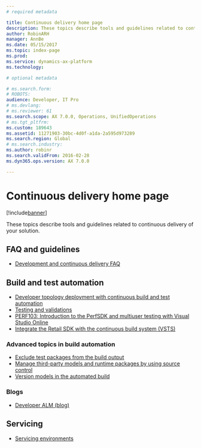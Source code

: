 ```yaml
---
# required metadata

title: Continuous delivery home page
description: These topics describe tools and guidelines related to continuous delivery of your solution.
author: RobinARH
manager: AnnBe
ms.date: 05/15/2017
ms.topic: index-page
ms.prod: 
ms.service: dynamics-ax-platform
ms.technology: 

# optional metadata

# ms.search.form: 
# ROBOTS: 
audience: Developer, IT Pro
# ms.devlang: 
# ms.reviewer: 61
ms.search.scope: AX 7.0.0, Operations, UnifiedOperations
# ms.tgt_pltfrm: 
ms.custom: 189643
ms.assetid: 11271903-30bc-4d0f-a1da-2a595d973289
ms.search.region: Global
# ms.search.industry: 
ms.author: robinr
ms.search.validFrom: 2016-02-28
ms.dyn365.ops.version: AX 7.0.0

---
```


# Continuous delivery home page

[!include[banner](../includes/banner.md)]

These topics describe tools and guidelines related to continuous delivery of your solution.

FAQ and guidelines
------------------

- [Development and continuous delivery FAQ](continuous-delivery-faq.md)

## Build and test automation
- [Developer topology deployment with continuous build and test automation](../perf-test/continuous-build-test-automation.md)
- [Testing and validations](../perf-test/testing-validation.md)
- [PERF103: Introduction to the PerfSDK and multiuser testing with Visual Studio Online](../perf-test/perfsdk-tutorial.md)
- [Integrate the Retail SDK with the continuous build system (VSTS)](/dynamics365/operations/retail/dev-itpro/retail-sdk/integrate-retail-sdk-continuous-build)
### Advanced topics in build automation
- [Exclude test packages from the build output](exclude-test-packages.md)
- [Manage third-party models and runtime packages by using source control](manage-runtime-packages.md)
- [Version models in the automated build](version-models-build.md)
### Blogs

- [Developer ALM (blog)](https://blogs.msdn.microsoft.com/axdevalm/)

## Servicing
- [Servicing environments](..\dev-tools\developer-home-page.md#service-environments)
